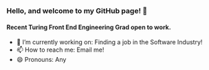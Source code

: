 ### Hello, and welcome to my GitHub page! 👋

#### Recent Turing Front End Engineering Grad open to work. 

- 🔭 I’m currently working on: Finding a job in the Software Industry!
- 📫 How to reach me: Email me!
- 😄 Pronouns: Any

